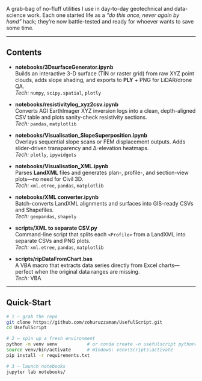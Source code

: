A grab-bag of no-fluff utilities I use in day-to-day geotechnical and data-science work. Each one started life as a *“do this once, never again by hand”* hack; they’re now battle-tested and ready for whoever wants to save some time.

---
## Contents

- **notebooks/3DsurfaceGenerator.ipynb**  
  Builds an interactive 3-D surface (TIN or raster grid) from raw XYZ point clouds, adds slope shading, and exports to **PLY** + PNG for LiDAR/drone QA.  
  _Tech:_ `numpy`, `scipy.spatial`, `plotly`

- **notebooks/resistivitylog_xyz2csv.ipynb**  
  Converts AGI EarthImager XYZ inversion logs into a clean, depth-aligned CSV table and plots sanity-check resistivity sections.  
  _Tech:_ `pandas`, `matplotlib`

- **notebooks/Visualisation_SlopeSuperposition.ipynb**  
  Overlays sequential slope scans or FEM displacement outputs. Adds slider-driven transparency and Δ-elevation heatmaps.  
  _Tech:_ `plotly`, `ipywidgets`

- **notebooks/Visualisation_XML.ipynb**  
  Parses **LandXML** files and generates plan-, profile-, and section-view plots—no need for Civil 3D.  
  _Tech:_ `xml.etree`, `pandas`, `matplotlib`

- **notebooks/XML converter.ipynb**  
  Batch-converts LandXML alignments and surfaces into GIS-ready CSVs and Shapefiles.  
  _Tech:_ `geopandas`, `shapely`

- **scripts/XML to separate CSV.py**  
  Command-line script that splits each `<Profile>` from a LandXML into separate CSVs and PNG plots.  
  _Tech:_ `xml.etree`, `pandas`, `matplotlib`

- **scripts/ripDataFromChart.bas**  
  A VBA macro that extracts data series directly from Excel charts—perfect when the original data ranges are missing.  
  _Tech:_ VBA

---

## Quick-Start

```bash
# 1 – grab the repo
git clone https://github.com/zohuruzzaman/UsefulScript.git
cd UsefulScript

# 2 – spin up a fresh environment
python -m venv venv           # or conda create -n usefulscript python=3.11
source venv/bin/activate      # Windows: venv\Scripts\activate
pip install -r requirements.txt

# 3 – launch notebooks
jupyter lab notebooks/
